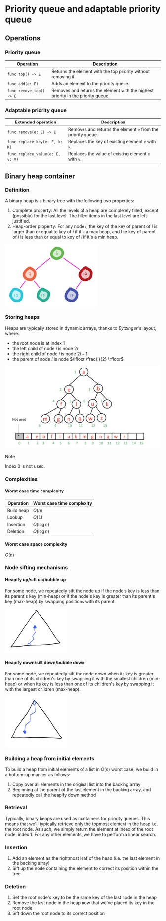 # Priority queue and adaptable priority queue

## Operations

### Priority queue

| Operation           | Description                                                                  |
| ------------------------ | -------------------------------------------------------------------------------- |
| `func top() -> E`        | Returns the element with the top priority without removing it.                   |
| `func add(e: E)`   | Adds an element to the priority queue.                                           |
| `func remove_top() -> E` | Removes and returns the element with the highest priority in the priority queue. |

### Adaptable priority queue

| Extended operation           | Description                                             |
| -------------------------------- | ------------------------------------------------------------ |
| `func remove(e: E) -> E`         | Removes and returns the element `e` from the priority queue. |
| `func replace_key(e: E, k: K)`   | Replaces the key of existing element `e` with `k`.           |
| `func replace_value(e: E, v: V)` | Replaces the value of existing element `e` with `v`.         |

## Binary heap container

### Definition

A binary heap is a binary tree with the following two properties:
1. Complete property: All the levels of a heap are completely filled, except (possibly) for the last level. The filled items in the last level are left-justified.
2. Heap-order property: For any node $i$, the key of the key of parent of $i$ is larger than or equal to key of $i$ if it's a max heap, and the key of parent of $i$ is less than or equal to key of $i$ if it's a min heap.

<img src="images/Pasted%20image%2020250313094732.png" width="300">

### Storing heaps

Heaps are typically stored in dynamic arrays, thanks to *Eytzinger*'s layout, where:
- the root node is at index $1$
- the left child of node $i$ is node $2i$
- the right child of node $i$ is node $2i + 1$
- the parent of node $i$ is node $\lfloor \frac{i}{2} \rfloor$

<img src="images/Pasted%20image%2020250305000853.png" width="500">

> [!note]
> Index $0$ is not used.

### Complexities

#### Worst case time complexity

| **Operation** | **Worst case time complexity** |
| ------------- | ------------------------------ |
| Build heap    | $O(n)$                         |
| Lookup        | $O(1)$                         |
| Insertion     | $O(\log n)$                    |
| Deletion      | $O(\log n)$                    |

#### Worst case space complexity

$O(n)$

### Node sifting mechanisms

#### Heapify up/sift up/bubble up 

For some node, we repeatedly sift the node up if the node's key is less than its parent's key (min-heap) or if the node's key is greater than its parent's key (max-heap) by swapping positions with its parent.

<img src="images/Pasted%20image%2020250313094956.png" width="200">

#### Heapify down/sift down/bubble down

For some node, we repeatedly sift the node down when its key is greater than one of its children's key by swapping it with the smallest children (min-heap) or when its key is less than one of its children's key by swapping it with the largest children (max-heap).

<img src="images/Pasted%20image%2020250313095008.png" width="200">

### Building a heap from initial elements

To build a heap from initial elements of a list in $O(n)$ worst case, we build in a bottom-up manner as follows:
1. Copy over all elements in the original list into the backing array
2. Beginning at the parent of the last element in the backing array, and repeatedly call the heapify down method

### Retrieval

Typically, binary heaps are used as containers for priority queues. This means that we'll typically retrieve only the topmost element in the heap i.e. the root node. As such, we simply return the element at index of the root node: index $1$. For any other elements, we have to perform a linear search.

### Insertion

1. Add an element as the rightmost leaf of the heap (i.e. the last element in the backing array)
2. Sift up the node containing the element to correct its position within the tree

### Deletion

1. Set the root node's key to be the same key of the last node in the heap
2. Remove the last node in the heap now that we've placed its key in the root node
3. Sift down the root node to its correct position

